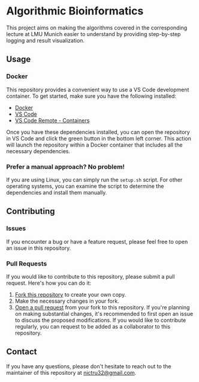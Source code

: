 # Algorithmic Bioinformatics

This project aims on making the algorithms covered in the corresponding lecture at LMU Munich easier to understand by providing step-by-step logging and result visualization.

## Usage

### Docker
This repository provides a convenient way to use a VS Code development container. To get started, make sure you have the following installed:
- [Docker](https://docs.docker.com/get-docker/)
- [VS Code](https://code.visualstudio.com/download)
- [VS Code Remote - Containers](vscode:extension/ms-vscode-remote.remote-containers)

Once you have these dependencies installed, you can open the repository in VS Code and click the green button in the bottom left corner. This action will launch the repository within a Docker container that includes all the necessary dependencies.

### Prefer a manual approach? No problem!
If you are using Linux, you can simply run the `setup.sh` script. For other operating systems, you can examine the script to determine the dependencies and install them manually.

## Contributing

### Issues
If you encounter a bug or have a feature request, please feel free to open an issue in this repository.

### Pull Requests
If you would like to contribute to this repository, please submit a pull request. Here's how you can do it:
1. [Fork this repository](https://docs.github.com/en/get-started/quickstart/fork-a-repo) to create your own copy.
2. Make the necessary changes in your fork.
3. [Open a pull request](https://docs.github.com/en/github/collaborating-with-issues-and-pull-requests/creating-a-pull-request-from-a-fork) from your fork to this repository.
If you're planning on making substantial changes, it's recommended to first open an issue to discuss the proposed modifications. If you would like to contribute regularly, you can request to be added as a collaborator to this repository.

## Contact
If you have any questions, please don't hesitate to reach out to the maintainer of this repository at [nictru32@gmail.com](mailto:nictru32@gmail.com).